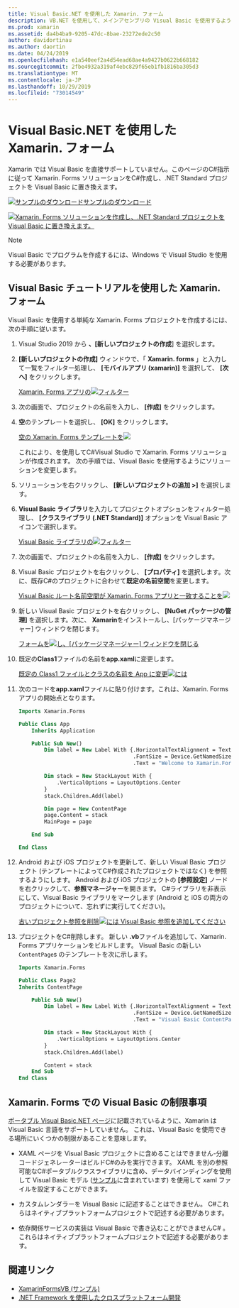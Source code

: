 ```yaml
---
title: Visual Basic.NET を使用した Xamarin. フォーム
description: VB.NET を使用して、メインアセンブリの Visual Basic を使用するように Xamarin プロジェクトテンプレートを変更できます。これにより、を使用してクロスプラットフォームのモバイルアプリを構築できます。
ms.prod: xamarin
ms.assetid: da4b4ba9-9205-47dc-8bae-23272ede2c50
author: davidortinau
ms.author: daortin
ms.date: 04/24/2019
ms.openlocfilehash: e1a540eef2a4d54ead68ae4a9427b0622b668182
ms.sourcegitcommit: 2fbe4932a319af4ebc829f65eb1fb1816ba305d3
ms.translationtype: MT
ms.contentlocale: ja-JP
ms.lasthandoff: 10/29/2019
ms.locfileid: "73014549"
---
```

# <a name="xamarinforms-using-visual-basicnet"></a>Visual Basic.NET を使用した Xamarin. フォーム

Xamarin では Visual Basic を直接サポートしていません。このページのC#指示に従って Xamarin. Forms ソリューションをC#作成し、.NET Standard プロジェクトを Visual Basic に置き換えます。

[![サンプルのダウンロード](~/media/shared/download.png)サンプルのダウンロード](https://docs.microsoft.com/samples/xamarin/mobile-samples/visualbasic-xamarinformsvb/)

[![Xamarin. Forms ソリューションを作成し、.NET Standard プロジェクトを Visual Basic に置き換えます。](xamarin-forms-images/hero-sml.png)](xamarin-forms-images/hero.png#lightbox)

> [!NOTE]
> Visual Basic でプログラムを作成するには、Windows で Visual Studio を使用する必要があります。

## <a name="xamarinforms-with-visual-basic-walkthrough"></a>Visual Basic チュートリアルを使用した Xamarin. フォーム

Visual Basic を使用する単純な Xamarin. Forms プロジェクトを作成するには、次の手順に従います。

1. Visual Studio 2019 から **、[新しいプロジェクトの作成**] を選択します。

2. **[新しいプロジェクトの作成]** ウィンドウで、「 **Xamarin. forms** 」と入力して一覧をフィルター処理し、 **[モバイルアプリ (xamarin)]** を選択して、 **[次へ]** をクリックします。

    [Xamarin. Forms アプリの![フィルター](xamarin-forms-images/02-sml.png)](xamarin-forms-images/02.png#lightbox)

3. 次の画面で、プロジェクトの名前を入力し、 **[作成]** をクリックします。

4. **空**のテンプレートを選択し、 **[OK]** をクリックします。

    [空の Xamarin. Forms テンプレートを![](xamarin-forms-images/04-sml.png)](xamarin-forms-images/04.png#lightbox)

    これにより、を使用してC#Visual Studio で Xamarin. Forms ソリューションが作成されます。 次の手順では、Visual Basic を使用するようにソリューションを変更します。

5. ソリューションを右クリックし、 **[新しいプロジェクトの追加 >]** を選択します。

6. **Visual Basic ライブラリ**を入力してプロジェクトオプションをフィルター処理し、 **[クラスライブラリ (.NET Standard)]** オプションを Visual Basic アイコンで選択します。

    [Visual Basic ライブラリの![フィルター](xamarin-forms-images/06-sml.png)](xamarin-forms-images/06.png#lightbox)

7. 次の画面で、プロジェクトの名前を入力し、 **[作成]** をクリックします。

8. Visual Basic プロジェクトを右クリックし、 **[プロパティ]** を選択します。次に、既存C#のプロジェクトに合わせて**既定の名前空間**を変更します。

    [Visual Basic ルート名前空間が Xamarin. Forms アプリと一致することを![](xamarin-forms-images/07a-sml.png)](xamarin-forms-images/07a.png#lightbox)

9. 新しい Visual Basic プロジェクトを右クリックし、 **[NuGet パッケージの管理]** を選択します。次に、 **Xamarin**をインストールし、[パッケージマネージャー] ウィンドウを閉じます。

    [フォームを![し、[パッケージマネージャー] ウィンドウを閉じる](xamarin-forms-images/07b-sml.png)](xamarin-forms-images/07b.png#lightbox)

10. 既定の**Class1**ファイルの名前を**app.xaml**に変更します。

    [既定の Class1 ファイルとクラスの名前を App に変更![には](xamarin-forms-images/08.png)](xamarin-forms-images/08.png#lightbox)

11. 次のコードを**app.xaml**ファイルに貼り付けます。これは、Xamarin. Forms アプリの開始点となります。

    ```vb
    Imports Xamarin.Forms

    Public Class App
        Inherits Application

        Public Sub New()
            Dim label = New Label With {.HorizontalTextAlignment = TextAlignment.Center,
                                        .FontSize = Device.GetNamedSize(NamedSize.Medium, GetType(Label)),
                                        .Text = "Welcome to Xamarin.Forms with Visual Basic.NET"}

            Dim stack = New StackLayout With {
                .VerticalOptions = LayoutOptions.Center
            }
            stack.Children.Add(label)

            Dim page = New ContentPage
            page.Content = stack
            MainPage = page

        End Sub

    End Class
    ```

12. Android および iOS プロジェクトを更新して、新しい Visual Basic プロジェクト (テンプレートによってC#作成されたプロジェクトではなく) を参照するようにします。
Android および iOS プロジェクトの **[参照設定]** ノードを右クリックして、**参照マネージャー**を開きます。 C#ライブラリを非表示にして、Visual Basic ライブラリをマークします (Android と iOS の両方のプロジェクトについて、忘れずに実行してください)。

    [古いプロジェクト参照を削除![には Visual Basic 参照を追加してください](xamarin-forms-images/10-sml.png)](xamarin-forms-images/10.png#lightbox)

13. プロジェクトをC#削除します。 新しい **.vb**ファイルを追加して、Xamarin. Forms アプリケーションをビルドします。 Visual Basic の新しい `ContentPage`s のテンプレートを次に示します。

    ```vb
    Imports Xamarin.Forms

    Public Class Page2
    Inherits ContentPage

        Public Sub New()
            Dim label = New Label With {.HorizontalTextAlignment = TextAlignment.Center,
                                        .FontSize = Device.GetNamedSize(NamedSize.Medium, GetType(Label)),
                                        .Text = "Visual Basic ContentPage"}

            Dim stack = New StackLayout With {
                .VerticalOptions = LayoutOptions.Center
            }
            stack.Children.Add(label)

            Content = stack
        End Sub
    End Class
    ```

## <a name="limitations-of-visual-basic-in-xamarinforms"></a>Xamarin. Forms での Visual Basic の制限事項

[ポータブル Visual Basic.NET ページ](~/cross-platform/platform/visual-basic/index.md)に記載されているように、Xamarin は Visual Basic 言語をサポートしていません。 これは、Visual Basic を使用できる場所にいくつかの制限があることを意味します。

- XAML ページを Visual Basic プロジェクトに含めることはできません-分離コードジェネレーターはビルドC#のみを実行できます。 XAML を別の参照可能なC#ポータブルクラスライブラリに含め、データバインディングを使用して Visual Basic モデル ([サンプル](https://github.com/xamarin/mobile-samples/tree/master/VisualBasic/XamarinFormsVB/XamlPages)に含まれています) を使用して xaml ファイルを設定することができます。

- カスタムレンダラーを Visual Basic に記述することはできません。 C#これらはネイティブプラットフォームプロジェクトで記述する必要があります。

- 依存関係サービスの実装は Visual Basic で書き込むことができませんC# 。これらはネイティブプラットフォームプロジェクトで記述する必要があります。

## <a name="related-links"></a>関連リンク

- [XamarinFormsVB (サンプル)](https://docs.microsoft.com/samples/xamarin/mobile-samples/visualbasic-xamarinformsvb/)
- [.NET Framework を使用したクロスプラットフォーム開発](https://docs.microsoft.com/dotnet/standard/cross-platform/)
